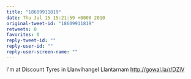 ```yaml
---
title: "18609911819"
date: Thu Jul 15 15:21:59 +0000 2010
original-tweet-id: "18609911819"
retweets: 0
favorites: 0
reply-tweet-id: ""
reply-user-id: ""
reply-user-screen-name: ""
---
```

I'm at Discount Tyres in Llanvihangel Llantarnam http://gowal.la/r/DZiV
